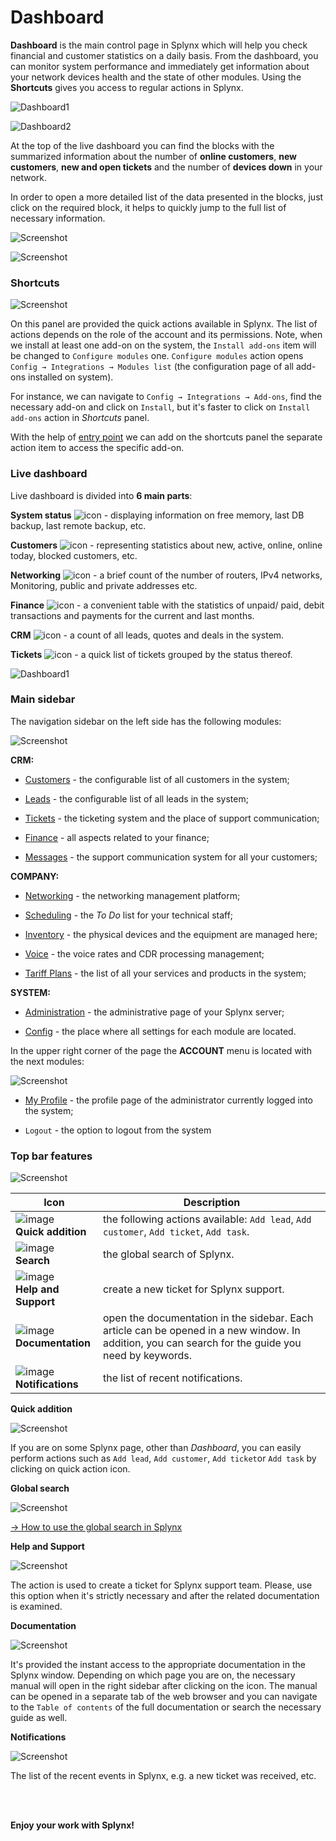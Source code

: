 Dashboard
=========

**Dashboard** is the main control page in Splynx which will help you check financial and customer statistics on a daily basis. From the dashboard, you can monitor system performance and immediately get information about your network devices health and the state of other modules. Using the **Shortcuts** gives you access to regular actions in Splynx.

![Dashboard1](dashboard1.png)

![Dashboard2](dashboard2.png)

At the top of the live dashboard you can find the blocks with the summarized information about the number of **online customers**, **new customers**, **new and open tickets** and the number of **devices down** in your network.

In order to open a more detailed list of the data presented in the blocks, just click on the required block, it helps to quickly jump to the full list of necessary information.

![Screenshot](dashboard3.png)

![Screenshot](dashboard4.png)

### Shortcuts

![Screenshot](shortcuts.png)

On this panel are provided the quick actions available in Splynx. The list of actions depends on the role of the account and its permissions. Note, when we install at least one add-on on the system, the `Install add-ons` item will be changed to `Configure modules` one. `Configure modules` action opens `Config → Integrations → Modules list` (the configuration page of all add-ons installed on system).

For instance, we can navigate to `Config → Integrations → Add-ons`, find the necessary add-on and click on `Install`, but it's faster to click on `Install add-ons` action in *Shortcuts* panel.

With the help of [entry point](configuration/integrations/modules_list/modules_list.md) we can add on the shortcuts panel the separate action item to access the specific add-on.






### Live dashboard

Live dashboard is divided into **6 main parts**:

**System status** <icon class="image-icon">![icon](system_status.png)</icon> - displaying information on free memory, last DB backup, last remote backup, etc.

**Customers** <icon class="image-icon">![icon](customers.png)</icon> - representing statistics about new, active, online, online today, blocked customers, etc.

**Networking** <icon class="image-icon">![icon](networking.png)</icon> - a brief count of the number of routers, IPv4 networks, Monitoring, public and private addresses etc.

**Finance** <icon class="image-icon">![icon](finance.png)</icon> - a convenient table with the statistics of unpaid/ paid, debit transactions and payments for the current and last months.

**CRM** <icon class="image-icon">![icon](crm.png)</icon> - a count of all leads, quotes and deals in the system.

**Tickets** <icon class="image-icon">![icon](tickets.png)</icon> - a quick list of tickets grouped by the status thereof.

![Dashboard1](dashboard5.png)

### Main sidebar

The navigation sidebar on the left side has the following modules:

![Screenshot](main_sidebar.png)

**CRM:**

- [Customers](customer_management/customer_management.md) - the configurable list of all customers in the system;

- [Leads](crm/leads/leads.md) - the configurable list of all leads in the system;

- [Tickets](tickets/tickets.md) - the ticketing system and the place of support communication;

- [Finance](finance/finance.md) - all aspects related to your finance;

- [Messages](support_messages/support_messages.md) - the support communication system for all your customers;


**COMPANY:**

- [Networking](networking/networking.md) - the networking management platform;

- [Scheduling](scheduling/scheduling.md) - the *To Do* list for your technical staff;

- [Inventory](inventory/inventory.md) - the physical devices and the equipment are managed here;

- [Voice](voice/voice.md) - the voice rates and CDR processing management;

- [Tariff Plans](configuring_tariff_plans/configuring_tariff_plans.md) - the list of all your services and products in the system;


**SYSTEM:**

- [Administration](administration/administration.md) - the administrative page of your Splynx server;

- [Config](configuration/configuration.md) - the place where all settings for each module are located.


In the upper right corner of the page the **ACCOUNT** menu is located with the next modules:

![Screenshot](account_menu.png)

- [My Profile](my_profile/my_profile.md) - the profile page of the administrator currently logged into the system;

- `Logout` - the option to logout from the system


### Top bar features

![Screenshot](top_bar.png)

| Icon  | Description  |
| ------------ | ------------ |
| <icon class="image-icon">![image](quick_addition.png)</icon> <br> **Quick addition** | the following actions available: `Add lead`, `Add customer`, `Add ticket`, `Add task`.  |
| <icon class="image-icon">![image](search.png)</icon> <br> **Search** |the global search of Splynx. |
| <icon class="image-icon">![image](help_and_support.png)</icon> <br> **Help and Support**| create a new ticket for Splynx support.   |
| <icon class="image-icon">![image](documentation.png)</icon> <br> **Documentation** | open the documentation in the sidebar. Each article can be opened in a new window. In addition, you can search for the guide you need by keywords. |
| <icon class="image-icon">![image](notifications.png)</icon> <br> **Notifications** | the list of recent notifications.|

**Quick addition**

![Screenshot](quick_addition1.png)

If you are on some Splynx page, other than *Dashboard*, you can easily perform actions such as `Add lead`, `Add customer`, `Add ticket`or `Add task` by clicking on quick action icon.

**Global search**

![Screenshot](global_search.png)

[→ How to use the global search in Splynx](customer_management/search/search.md)

**Help and Support**

![Screenshot](ticket_to_support.png)

The action is used to create a ticket for Splynx support team. Please, use this option when it's strictly necessary and after the related documentation is examined.

**Documentation**

![Screenshot](doc_icon.png)

It's provided the instant access to the appropriate documentation in the Splynx window. Depending on which page you are on, the necessary manual will open in the right sidebar after clicking on the icon. The manual can be opened in a separate tab of the web browser and you can navigate to the `Table of contents` of the full documentation or search the necessary guide as well.

**Notifications**

![Screenshot](notification_icon.png)

The list of the recent events in Splynx, e.g. a new ticket was received, etc.






<br>
<br>


**Enjoy your work with Splynx!**
